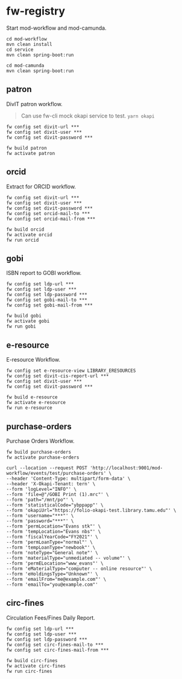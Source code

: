 # fw-registry

Start mod-workflow and mod-camunda.

```
cd mod-workflow
mvn clean install
cd service
mvn clean spring-boot:run
```

```
cd mod-camunda
mvn clean spring-boot:run
```

## patron

DivIT patron workflow.

> Can use fw-cli mock okapi service to test. `yarn okapi`

```
fw config set divit-url ***
fw config set divit-user ***
fw config set divit-password ***
```

```
fw build patron
fw activate patron
```

## orcid

Extract for ORCID workflow.

```
fw config set divit-url ***
fw config set divit-user ***
fw config set divit-password ***
fw config set orcid-mail-to ***
fw config set orcid-mail-from ***
```

```
fw build orcid
fw activate orcid
fw run orcid
```

## gobi

ISBN report to GOBI workflow.

```
fw config set ldp-url ***
fw config set ldp-user ***
fw config set ldp-password ***
fw config set gobi-mail-to ***
fw config set gobi-mail-from ***
```

```
fw build gobi
fw activate gobi
fw run gobi
```

## e-resource

E-resource Workflow.

```
fw config set e-resource-view LIBRARY_ERESOURCES
fw config set divit-cis-report-url ***
fw config set divit-user ***
fw config set divit-password ***
```

```
fw build e-resource
fw activate e-resource
fw run e-resource
```

## purchase-orders

Purchase Orders Workflow.

```
fw build purchase-orders
fw activate purchase-orders

curl --location --request POST 'http://localhost:9001/mod-workflow/events/test/purchase-orders' \
--header 'Content-Type: multipart/form-data' \
--header 'X-Okapi-Tenant: tern' \
--form 'logLevel="INFO"' \
--form 'file=@"/GOBI Print (1).mrc"' \
--form 'path="/mnt/po"' \
--form 'statisticalCode="ybppapp"' \
--form 'okapiUrl="https://folio-okapi-test.library.tamu.edu"' \
--form 'username="***"' \
--form 'password="***"' \
--form 'permLocation="Evans stk"' \
--form 'tempLocation="Evans nbs"' \
--form 'fiscalYearCode="FY2021"' \
--form 'permLoanType="normal"' \
--form 'tempLoanType="newbook"' \
--form 'noteType="General note"' \
--form 'materialType="unmediated -- volume"' \
--form 'permELocation="www_evans"' \
--form 'eMaterialType="computer -- online resource"' \
--form 'eHoldingsType="Unknown"' \
--form 'emailFrom="me@example.com"' \
--form 'emailTo="you@example.com"'
```

## circ-fines

Circulation Fees/Fines Daily Report.

```
fw config set ldp-url ***
fw config set ldp-user ***
fw config set ldp-password ***
fw config set circ-fines-mail-to ***
fw config set circ-fines-mail-from ***
```

```
fw build circ-fines
fw activate circ-fines
fw run circ-fines
```
